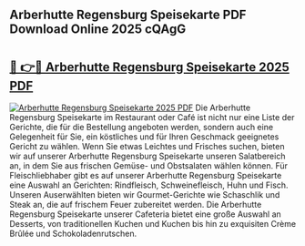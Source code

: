 ## Arberhutte Regensburg Speisekarte PDF Download Online 2025 cQAgG

# <h2><a href="http://gc7q48.nevu.top/?p=Arberhutte+Regensburg+Speisekarte">🔗 👉🔴 Arberhutte Regensburg Speisekarte 2025 PDF</a></h2>

[![Arberhutte Regensburg Speisekarte 2025 PDF](https://i.imgur.com/dBaPXMq.png)](http://gc7q48.nevu.top/?p=Arberhutte+Regensburg+Speisekarte)
Die Arberhutte Regensburg Speisekarte im Restaurant oder Café ist nicht nur eine Liste der Gerichte, die für die Bestellung angeboten werden, sondern auch eine Gelegenheit für Sie, ein köstliches und für Ihren Geschmack geeignetes Gericht zu wählen. Wenn Sie etwas Leichtes und Frisches suchen, bieten wir auf unserer Arberhutte Regensburg Speisekarte unseren Salatbereich an, in dem Sie aus frischen Gemüse- und Obstsalaten wählen können. Für Fleischliebhaber gibt es auf unserer Arberhutte Regensburg Speisekarte eine Auswahl an Gerichten: Rindfleisch, Schweinefleisch, Huhn und Fisch. Unseren Auserwählten bieten wir Gourmet-Gerichte wie Schaschlik und Steak an, die auf frischem Feuer zubereitet werden. Die Arberhutte Regensburg Speisekarte unserer Cafeteria bietet eine große Auswahl an Desserts, von traditionellen Kuchen und Kuchen bis hin zu exquisiten Crème Brûlée und Schokoladenrutschen.
